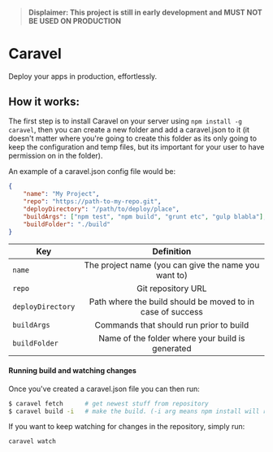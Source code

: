 > #### **Displaimer:** This project is still in early development and **MUST NOT BE USED ON PRODUCTION**

# Caravel
Deploy your apps in production, effortlessly.

## How it works:

The first step is to install Caravel on your server using `npm install -g caravel`, then you can create a new folder and add a caravel.json to it (it doesn't matter where you're going to create this folder as its only going to keep the configuration and temp files, but its important for your user to have permission on in the folder).

An example of a caravel.json config file would be:
```json
{
    "name": "My Project",
    "repo": "https://path-to-my-repo.git",
    "deployDirectory": "/path/to/deploy/place",
    "buildArgs": ["npm test", "npm build", "grunt etc", "gulp blabla"],
    "buildFolder": "./build"
}

```

| Key                  | Definition        |
| -------------------- |:-------------:|
| `name`               | The project name (you can give the name you want to) |
| `repo`               | Git repository URL      |
| `deployDirectory`    | Path where the build should be moved to in case of success      |
| `buildArgs`          | Commands that should run prior to build |
| `buildFolder`        | Name of the folder where your build is generated |

#### Running build and watching changes

Once you've created a caravel.json file you can then run:

```bash
$ caravel fetch      # get newest stuff from repository
$ caravel build -i   # make the build. (-i arg means npm install will run first)
```

If you want to keep watching for changes in the repository, simply run:

```bash
caravel watch
```
